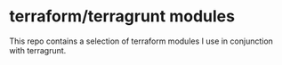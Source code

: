 # terraform/terragrunt modules

This repo contains a selection of terraform modules I use in conjunction with
terragrunt.

